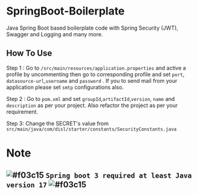 # SpringBoot-Boilerplate

Java Spring Boot based boilerplate code with Spring Security (JWT), Swagger and Logging and many more. 

## How To Use

Step 1 : Go to ```/src/main/resources/application.properties``` and active a profile by uncommenting then go to corresponding profile and set ```port```, ```datasource-url```,```username``` and  ```password``` . If you to send mail from your application please set ```smtp``` configurations also.

Step 2 : Go to ```pom.xml``` and set ```groupId```,```artifactId```,```version```, ```name``` and ```description``` as per your project. Also refactor the project as per your requirement.

Step 3: Change the SECRET's value from ```src/main/java/com/disl/starter/constants/SecurityConstants.java```

# Note
## ![#f03c15](https://placehold.co/15x15/f03c15/f03c15.png) `Spring boot 3 required at least Java version 17` ![#f03c15](https://placehold.co/15x15/f03c15/f03c15.png)
